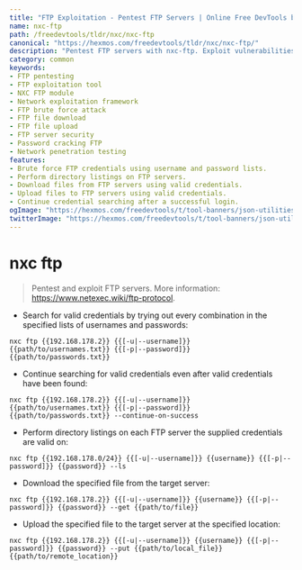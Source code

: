 ```yaml
---
title: "FTP Exploitation - Pentest FTP Servers | Online Free DevTools by Hexmos"
name: nxc-ftp
path: /freedevtools/tldr/nxc/nxc-ftp
canonical: "https://hexmos.com/freedevtools/tldr/nxc/nxc-ftp/"
description: "Pentest FTP servers with nxc-ftp. Exploit vulnerabilities and gain access using credential brute-forcing and file manipulation. Free online tool, no registration required."
category: common
keywords:
- FTP pentesting
- FTP exploitation tool
- NXC FTP module
- Network exploitation framework
- FTP brute force attack
- FTP file download
- FTP file upload
- FTP server security
- Password cracking FTP
- Network penetration testing
features:
- Brute force FTP credentials using username and password lists.
- Perform directory listings on FTP servers.
- Download files from FTP servers using valid credentials.
- Upload files to FTP servers using valid credentials.
- Continue credential searching after a successful login.
ogImage: "https://hexmos.com/freedevtools/t/tool-banners/json-utilities-banner.png"
twitterImage: "https://hexmos.com/freedevtools/t/tool-banners/json-utilities-banner.png"
---
```


# nxc ftp

> Pentest and exploit FTP servers.
> More information: <https://www.netexec.wiki/ftp-protocol>.

- Search for valid credentials by trying out every combination in the specified lists of usernames and passwords:

`nxc ftp {{192.168.178.2}} {{[-u|--username]}} {{path/to/usernames.txt}} {{[-p|--password]}} {{path/to/passwords.txt}}`

- Continue searching for valid credentials even after valid credentials have been found:

`nxc ftp {{192.168.178.2}} {{[-u|--username]}} {{path/to/usernames.txt}} {{[-p|--password]}} {{path/to/passwords.txt}} --continue-on-success`

- Perform directory listings on each FTP server the supplied credentials are valid on:

`nxc ftp {{192.168.178.0/24}} {{[-u|--username]}} {{username}} {{[-p|--password]}} {{password}} --ls`

- Download the specified file from the target server:

`nxc ftp {{192.168.178.2}} {{[-u|--username]}} {{username}} {{[-p|--password]}} {{password}} --get {{path/to/file}}`

- Upload the specified file to the target server at the specified location:

`nxc ftp {{192.168.178.2}} {{[-u|--username]}} {{username}} {{[-p|--password]}} {{password}} --put {{path/to/local_file}} {{path/to/remote_location}}`
